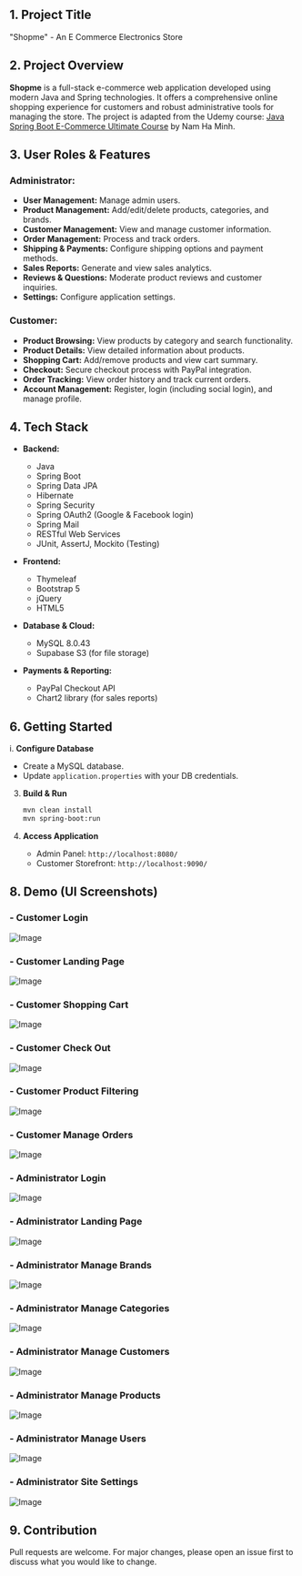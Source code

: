 ## 1. Project Title

"Shopme" - An E Commerce Electronics Store

## 2. Project Overview 

**Shopme** is a full-stack e-commerce web application developed using modern Java and Spring technologies. It offers a comprehensive online shopping experience for customers and robust administrative tools for managing the store. The project is adapted from the Udemy course: [Java Spring Boot E-Commerce Ultimate Course](https://www.udemy.com/course/spring-boot-e-commerce-ultimate/) by Nam Ha Minh.

## 3. User Roles & Features

### Administrator:

* **User Management:** Manage admin users.
* **Product Management:** Add/edit/delete products, categories, and brands.
* **Customer Management:** View and manage customer information.
* **Order Management:** Process and track orders.
* **Shipping & Payments:** Configure shipping options and payment methods.
* **Sales Reports:** Generate and view sales analytics.
* **Reviews & Questions:** Moderate product reviews and customer inquiries.
* **Settings:** Configure application settings.

### Customer:

* **Product Browsing:** View products by category and search functionality.
* **Product Details:** View detailed information about products.
* **Shopping Cart:** Add/remove products and view cart summary.
* **Checkout:** Secure checkout process with PayPal integration.
* **Order Tracking:** View order history and track current orders.
* **Account Management:** Register, login (including social login), and manage profile.

## 4. Tech Stack 

* **Backend:**

  * Java
  * Spring Boot
  * Spring Data JPA
  * Hibernate
  * Spring Security
  * Spring OAuth2 (Google & Facebook login)
  * Spring Mail
  * RESTful Web Services
  * JUnit, AssertJ, Mockito (Testing)

* **Frontend:**

  * Thymeleaf
  * Bootstrap 5
  * jQuery
  * HTML5

* **Database & Cloud:**

  * MySQL 8.0.43
  * Supabase S3 (for file storage)

* **Payments & Reporting:**

  * PayPal Checkout API
  * Chart2 library (for sales reports)
  

## 6. Getting Started

i. **Configure Database**

   * Create a MySQL database.
   * Update `application.properties` with your DB credentials.

3. **Build & Run**

   ```bash
   mvn clean install
   mvn spring-boot:run
   ```

4. **Access Application**

   * Admin Panel: `http://localhost:8080/`
   * Customer Storefront: `http://localhost:9090/`


## 8. Demo (UI Screenshots)

### - Customer Login

![Image](app_images/customer_login.jpg)

### - Customer Landing Page 

![Image](app_images/customer_landing_page.jpg)

### - Customer Shopping Cart

![Image](app_images/customer_shopping_cart.jpg)

### - Customer Check Out

![Image](app_images/customer_checkout.png)

### - Customer Product Filtering

![Image](app_images/customer_product_filtering.png)

### - Customer Manage Orders

![Image](app_images/customer_manage_orders.jpg)

### - Administrator Login 

![Image](app_images/admin_login.jpg)

### - Administrator Landing Page

![Image](app_images/admin_landing_page.jpg)

### - Administrator Manage Brands 

![Image](app_images/admin_manage_brands.jpg)

### - Administrator Manage Categories

![Image](app_images/admin_manage_categories.jpg)

### - Administrator Manage Customers

![Image](app_images/admin_manage_customers.jpg)

### - Administrator Manage Products

![Image](app_images/admin_manage_products.jpg)

### - Administrator Manage Users 

![Image](app_images/admin_manage_users.jpg)

### - Administrator Site Settings

![Image](app_images/admin_site_setting.jpg)

## 9. Contribution

Pull requests are welcome. For major changes, please open an issue first to discuss what you would like to change.
